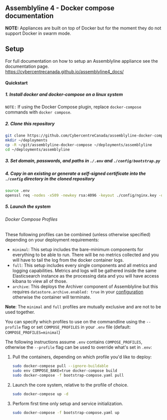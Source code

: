 ## Assemblyline 4 - Docker compose documentation

**NOTE:** Appliances are built on top of Docker but for the moment they do not support Docker in swarm mode.


## Setup

For full documentation on how to setup an Assemblyline appliance see the documentation page.
https://cybercentrecanada.github.io/assemblyline4_docs/

#### Quickstart

##### 1. Install docker and docker-compose on a linux system
```NOTE:``` If using the Docker Compose plugin, replace `docker-compose` commands with `docker compose`.

##### 2. Clone this repository
```bash
git clone https://github.com/CybercentreCanada/assemblyline-docker-compose.git
mkdir ~/deployments
cp -R ~/git/assemblyline-docker-compose ~/deployments/assemblyline
cd ~/deployments/assemblyline
```
##### 3. Set domain, passwords, and paths in `./.env` and `./config/bootstrap.py`

##### 4. Copy in an existing or generate a self-signed certificate into the `./config` directory in the cloned repository
```bash
source .env
openssl req -nodes -x509 -newkey rsa:4096 -keyout ./config/nginx.key -out ./config/nginx.crt -days 365 -subj "/C=CA/ST=Ontario/L=Ottawa/O=CCCS/CN=$DOMAIN"
```

##### 5. Launch the system

###### Docker Compose Profiles

These following profiles can be combined (unless otherwise specified) depending on your deployment requirements:

- `minimal`: This setup includes the bare-minimum components for everything to be able to run. There will be no metrics collected and you will have to tail the log from the docker container logs.
- `full`: This setup includes every single components and all metrics and logging capabilities. Metrics and logs will be gathered inside the same Elasticsearch instance as the processing data and you will have access kibana to view all of those.
- `archive`: This deploys the Archiver component of Assemblyline but this requires `datastore.archive.enabled: true` in your [configuration](./config/config.yml) otherwise the container will terminate.

**Note**: The `minimal` and `full` profiles are mutually exclusive and are not to be used together.

You can specify which profiles to use on the commandline using the `--profile` flag or set `COMPOSE_PROFILES` in your `.env` file (default: `COMPOSE_PROFILES=minimal`)

The following instructions assume `.env` contains `COMPOSE_PROFILES`, otherwise the `--profile` flag can be used to override what's set in `.env`:
 1. Pull the containers, depending on which profile you'd like to deploy:
    ```bash
    sudo docker-compose pull --ignore-buildable
    sudo env COMPOSE_BAKE=true docker-compose build
    sudo docker-compose -f bootstrap-compose.yaml pull
    ```

 2. Launch the core system, relative to the profile of choice.
    ```bash
    sudo docker-compose up -d
    ```
 3. Perform first time only setup and service initialization.
    ```bash
    sudo docker-compose -f bootstrap-compose.yaml up
    ```
